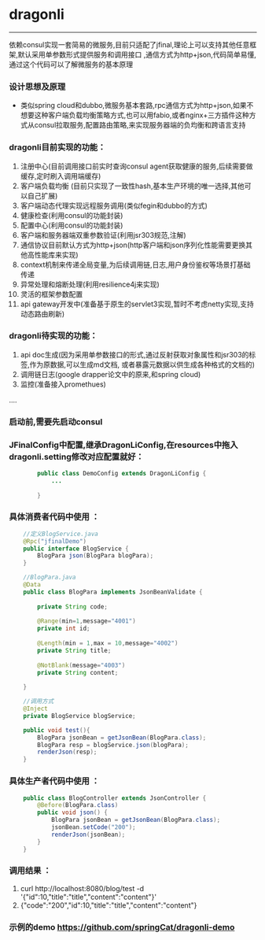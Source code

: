 # dragonli
---------------------------------------------

依赖consul实现一套简易的微服务,目前只适配了jfinal,理论上可以支持其他任意框架,默认采用单参数形式提供服务和调用接口
,通信方式为http+json,代码简单易懂,通过这个代码可以了解微服务的基本原理


### 设计思想及原理

*  类似spring cloud和dubbo,微服务基本套路,rpc通信方式为http+json,如果不想要这种客户端负载均衡策略方式,也可以用fabio,或者nginx+三方插件这种方式从consul拉取服务,配置路由策略,来实现服务器端的负均衡和跨语言支持


### dragonli目前实现的功能：
1. 注册中心(目前调用接口前实时查询consul agent获取健康的服务,后续需要做缓存,定时刷入调用端缓存)
2. 客户端负载均衡 (目前只实现了一致性hash,基本生产环境的唯一选择,其他可以自己扩展)
3. 客户端动态代理实现远程服务调用(类似fegin和dubbo的方式)
4. 健康检查(利用consul的功能封装)
5. 配置中心(利用consul的功能封装)
6. 客户端和服务器端双重参数验证(利用jsr303规范,注解)
7. 通信协议目前默认方式为http+json(http客户端和json序列化性能需要更换其他高性能库来实现)
8. context机制来传递全局变量,为后续调用链,日志,用户身份鉴权等场景打基础传递
9. 异常处理和熔断处理(利用resilience4j来实现)
10. 灵活的框架参数配置
11. api gateway开发中(准备基于原生的servlet3实现,暂时不考虑netty实现,支持动态路由刷新)
### dragonli待实现的功能：
1. api doc生成(因为采用单参数接口的形式,通过反射获取对象属性和jsr303的标签,作为原数据,可以生成md文档,
    或者暴露元数据以供生成各种格式的文档的)
2. 调用链日志(google drapper论文中的原来,和spring cloud)
3. 监控(准备接入promethues)


....

### 启动前,需要先启动consul

### JFinalConfig中配置,继承DragonLiConfig,在resources中拖入dragonli.setting修改对应配置就好：
```java
        public class DemoConfig extends DragonLiConfig {
        	...
        
        }
```

### 具体消费者代码中使用 ：
```java
    //定义BlogService.java
    @Rpc("jfinalDemo")
    public interface BlogService {
        BlogPara json(BlogPara blogPara);
    }

    //BlogPara.java
    @Data
    public class BlogPara implements JsonBeanValidate {
    
        private String code;
    
        @Range(min=1,message="4001")
        private int id;
    
        @Length(min = 1,max = 10,message="4002")
        private String title;
    
        @NotBlank(message="4003")
        private String content;
    
    }

    //调用方式
	@Inject
	private BlogService blogService;

    public void test(){
        BlogPara jsonBean = getJsonBean(BlogPara.class);
        BlogPara resp = blogService.json(blogPara);
        renderJson(resp);
    }
```
### 具体生产者代码中使用 ：
```java
    public class BlogController extends JsonController {
        @Before(BlogPara.class)
        public void json() {
            BlogPara jsonBean = getJsonBean(BlogPara.class);
            jsonBean.setCode("200");
            renderJson(jsonBean);
        }
    }
```

### 调用结果 ：
1.  curl http://localhost:8080/blog/test -d '{"id":10,"title":"title","content":"content"}'
2.  {"code":"200","id":10,"title":"title","content":"content"}

### 示例的demo https://github.com/springCat/dragonli-demo
